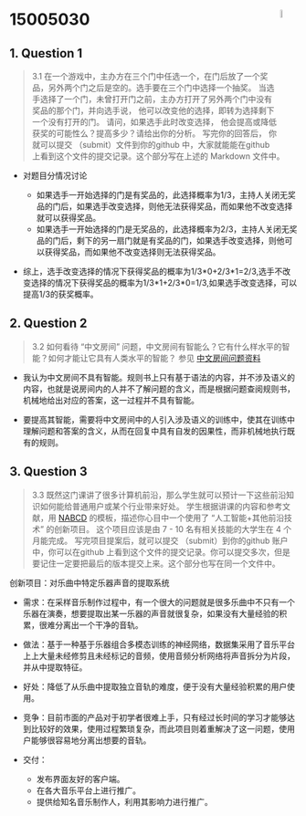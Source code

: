 # 15005030<img src="https://github.com/shawnco411/Data_Structure/blob/master/shawnco4111.png" width="6%" align="right">

## 1. Question 1
> 3.1 在一个游戏中，主办方在三个门中任选一个，在门后放了一个奖品，另外两个门之后是空的。选手要在三个门中选择一个抽奖。 当选手选择了一个门，未曾打开门之前，主办方打开了另外两个门中没有奖品的那个门，并向选手说， 他可以改变他的选择，即转为选择剩下一个没有打开的门。  请问，如果选手此时改变选择， 他会提高或降低获奖的可能性么？提高多少？请给出你的分析。 写完你的回答后， 你就可以提交 （submit）文件到你的github 中，大家就能能在github 上看到这个文件的提交记录。这个部分写在上述的 Markdown 文件中。 

- 对题目分情况讨论
  - 如果选手一开始选择的门是有奖品的，此选择概率为1/3，主持人关闭无奖品的门后，如果选手改变选择，则他无法获得奖品，而如果他不改变选择就可以获得奖品。
  - 如果选手一开始选择的门是无奖品的，此选择概率为2/3，主持人关闭无奖品的门后，剩下的另一扇门就是有奖品的门，如果选手改变选择，则他可以获得奖品，而如果他不改变选择则无法获得奖品。

- 综上，选手改变选择的情况下获得奖品的概率为1/3\*0+2/3\*1=2/3,选手不改变选择的情况下获得奖品的概率为1/3\*1+2/3\*0=1/3,如果选手改变选择，可以提高1/3的获奖概率。

## 2. Question 2
> 3.2 如何看待 “中文房间” 问题，中文房间有智能么？它有什么样水平的智能？如何才能让它具有人类水平的智能？  参见 [中文房间问题资料](https://www.bing.com/search?setmkt=zh-CN&q=%E4%B8%AD%E6%96%87%E6%88%BF%E9%97%B4+%E9%97%AE%E9%A2%98)

- 我认为中文房间不具有智能。规则书上只有基于语法的内容，并不涉及语义的内容，也就是说房间内的人并不了解问题的含义，而是根据问题查阅规则书，机械地给出对应的答案，这一过程并不具有智能。

- 要提高其智能，需要将中文房间中的人引入涉及语义的训练中，使其在训练中理解问题和答案的含义，从而在回复中具有自发的因果性，而非机械地执行既有的规则。

## 3. Question 3
> 3.3 既然这门课讲了很多计算机前沿，那么学生就可以预计一下这些前沿知识如何能给普通用户或某个行业带来好处。 学生根据讲课的内容和参考文献，用 [NABCD](https://www.cnblogs.com/xinz/archive/2010/12/01/1893323.html) 的模板，描述你心目中一个使用了 “人工智能+其他前沿技术” 的创新项目。 这个项目应该是由 7 - 10 名有相关技能的大学生在 4 个月能完成。 写完项目提案后，就可以提交 （submit）到你的github 账户中，你可以在github 上看到这个文件的提交记录。你可以提交多次，但是要记住一定要把最后的版本提交上来。这个部分也写在同一个文件中。 

创新项目：对乐曲中特定乐器声音的提取系统

- 需求：在采样音乐制作过程中，有一个很大的问题就是很多乐曲中不只有一个乐器在演奏，想要提取出某一乐器的声音就很复杂，如果没有大量经验的积累，很难分离出一个干净的音轨。

- 做法：基于一种基于乐器组合多模态训练的神经网络，数据集采用了音乐平台上上大量未经修剪且未经标记的音频，使用音频分析网络将声音拆分为片段，并从中提取特征。

- 好处：降低了从乐曲中提取独立音轨的难度，便于没有大量经验积累的用户使用。

- 竞争：目前市面的产品对于初学者很难上手，只有经过长时间的学习才能够达到比较好的效果，使用过程繁琐复杂，而此项目则着重解决了这一问题，使用户能够很容易地分离出想要的音轨。

- 交付：
  - 发布界面友好的客户端。
  - 在各大音乐平台上进行推广。
  - 提供给知名音乐制作人，利用其影响力进行推广。
  
